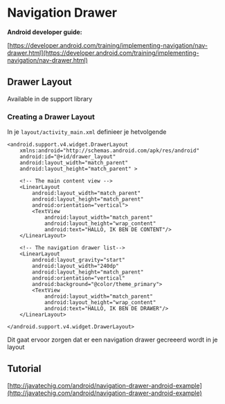 # Navigation Drawer


**Android developer guide:**

[https://developer.android.com/training/implementing-navigation/nav-drawer.html](https://developer.android.com/training/implementing-navigation/nav-drawer.html)

## Drawer Layout ##

Available in de support library

### Creating a Drawer Layout ###

In je `layout/activity_main.xml` definieer je hetvolgende

    <android.support.v4.widget.DrawerLayout
	    xmlns:android="http://schemas.android.com/apk/res/android"
	    android:id="@+id/drawer_layout"
	    android:layout_width="match_parent"
	    android:layout_height="match_parent" >
	
	    <!-- The main content view -->
	    <LinearLayout
	        android:layout_width="match_parent"
	        android:layout_height="match_parent"
	        android:orientation="vertical">
	        <TextView
	            android:layout_width="match_parent"
	            android:layout_height="wrap_content"
	            android:text="HALLO, IK BEN DE CONTENT"/>
	    </LinearLayout>
	
	    <!-- The navigation drawer list-->
	    <LinearLayout
	        android:layout_gravity="start"
	        android:layout_width="240dp"
	        android:layout_height="match_parent"
	        android:orientation="vertical"
	        android:background="@color/theme_primary">
	        <TextView
	            android:layout_width="match_parent"
	            android:layout_height="wrap_content"
	            android:text="HALLO, IK BEN DE DRAWER"/>
    	</LinearLayout>

	</android.support.v4.widget.DrawerLayout>


Dit gaat ervoor zorgen dat er een navigation drawer gecreeerd wordt in je layout

## Tutorial ##

[http://javatechig.com/android/navigation-drawer-android-example](http://javatechig.com/android/navigation-drawer-android-example)